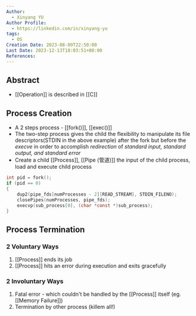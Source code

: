 ```yaml
---
Author:
  - Xinyang YU
Author Profile:
  - https://linkedin.com/in/xinyang-yu
tags:
  - OS
Creation Date: 2023-08-09T22:50:00
Last Date: 2023-12-13T18:03:51+08:00
References: 
---
```

## Abstract
- [[Operation]] is described in [[C]]



## Process Creation
- A 2 steps process - [[fork()]], [[exec()]]
- The two-step process gives the child the flexibility to manipulate its file descriptors(STDIN in the above example) after the fork but before the _execve_ in order to accomplish *redirection* of *standard input, standard output, and standard error*
- Create a child [[Process]], [[Pipe (管道)]] the input of the child process, load and execute child process
```c
int pid = fork();
if (pid == 0)
{
	dup2(pipe_fds[numProcesses - 2][READ_STREAM], STDIN_FILENO);
	closePipes(numProcesses, pipe_fds);
	execvp(sub_process[0], (char *const *)sub_process);
}
```


## Process Termination 
### 2 Voluntary Ways
1. [[Process]] ends its job
2. [[Process]] hits an error during execution and exits gracefully

### 2 Involuntary Ways
1. Fatal error - which couldn't be handled by the [[Process]] itself (eg. [[Memory Failure]])
2. Termination by other process (killem all!)